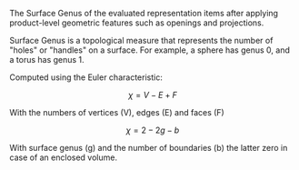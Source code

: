 The Surface Genus of the evaluated representation items after applying product-level geometric features such as openings and projections.



Surface Genus is a topological measure that represents the number of "holes" or "handles" on a surface. For example, a sphere has genus 0, and a torus has genus 1.



Computed using the Euler characteristic:



$$\chi=V-E+F$$



With the numbers of vertices (V), edges (E) and faces (F)



$$\chi=2−2g−b$$



With surface genus (g) and the number of boundaries (b) the latter zero in case of an enclosed volume.